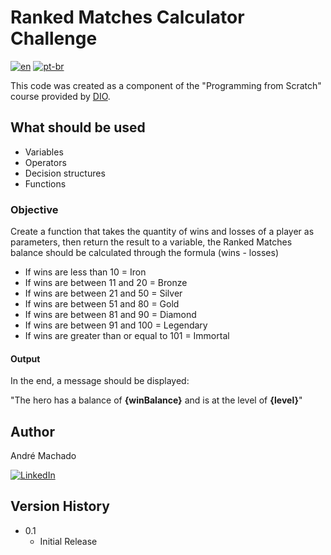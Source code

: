 # Ranked Matches Calculator Challenge

[![en](https://img.shields.io/badge/lang-en-red.svg)](https://github.com/jonatasemidio/multilanguage-readme-pattern/blob/master/README.md) 
[![pt-br](https://img.shields.io/badge/lang-pt--br-green.svg)](https://github.com/jonatasemidio/multilanguage-readme-pattern/blob/master/README.pt-br.md)

This code was created as a component of the "Programming from Scratch" course provided by [DIO](https://www.dio.me/).

## What should be used

- Variables
- Operators
- Decision structures
- Functions

### Objective

Create a function that takes the quantity of wins and losses of a player as parameters,
then return the result to a variable, the Ranked Matches balance should be calculated through the formula (wins - losses)

- If wins are less than 10 = Iron
- If wins are between 11 and 20 = Bronze
- If wins are between 21 and 50 = Silver
- If wins are between 51 and 80 = Gold
- If wins are between 81 and 90 = Diamond
- If wins are between 91 and 100 = Legendary
- If wins are greater than or equal to 101 = Immortal

#### Output
In the end, a message should be displayed:

"The hero has a balance of **{winBalance}** and is at the level of **{level}**"


## Author

André Machado

[![LinkedIn](https://img.shields.io/badge/-LinkedIn-000?style=for-the-badge&logo=linkedin&logoColor=30A3DC)](https://www.linkedin.com/in/andremachado2/)

## Version History

* 0.1
    * Initial Release